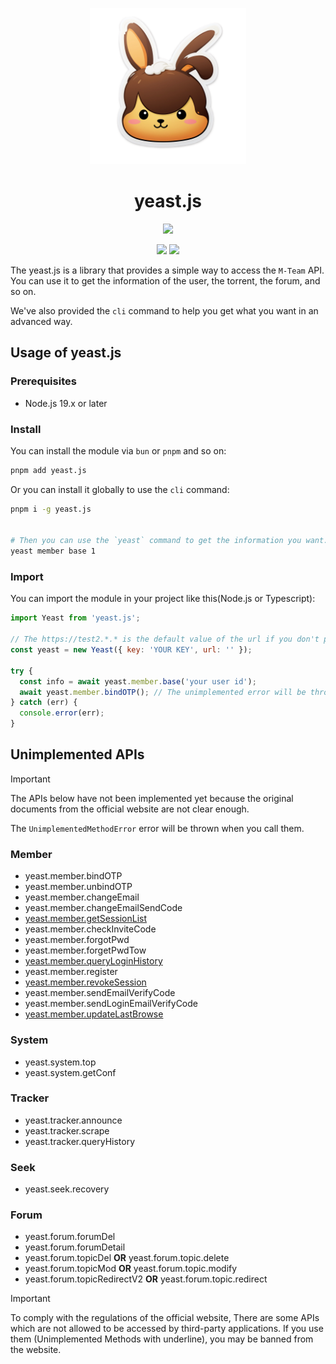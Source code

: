 <p align="center">
  <img width="250" height="250" src="https://github.com/danielsss/bread/blob/main/docs/images/logo.png">
</p>
<h1 align="center">yeast.js</h1>

<p align="center">
  <a href="https://www.typescriptlang.org/" target="_blank"><img src="https://forthebadge.com/images/badges/made-with-typescript.svg"></a>
</p>

<p align="center">
  <a href="https://www.npmjs.com/package/yeast.js" target="_blank"><img src="https://img.shields.io/npm/v/yeast.js?style=for-the-badge"></a>
  <a href="https://www.npmjs.com/package/yeast.js" target="_blank"><img src="https://img.shields.io/npm/dt/yeast.js?style=for-the-badge"></a>
</p>


The yeast.js is a library that provides a simple way to access the `M-Team` API.
You can use it to get the information of the user, the torrent, the forum, and so on.


We've also provided the `cli` command to help you get what you want in an advanced way.


## Usage of yeast.js



### Prerequisites

- Node.js 19.x or later

### Install

You can install the module via `bun` or `pnpm` and so on:

```bash
pnpm add yeast.js
```

Or you can install it globally to use the `cli` command:

```bash
pnpm i -g yeast.js


# Then you can use the `yeast` command to get the information you want.
yeast member base 1
```

### Import

You can import the module in your project like this(Node.js or Typescript):

```javascript
import Yeast from 'yeast.js';

// The https://test2.*.* is the default value of the url if you don't provide it.
const yeast = new Yeast({ key: 'YOUR KEY', url: '' });

try {
  const info = await yeast.member.base('your user id');
  await yeast.member.bindOTP(); // The unimplemented error will be thrown
} catch (err) {
  console.error(err);
}
```

## Unimplemented APIs

> [!IMPORTANT]
> 
> The APIs below have not been implemented yet because the original documents from the official website are not clear enough.
> 
> The `UnimplementedMethodError` error will be thrown when you call them.

### Member

* yeast.member.bindOTP
* yeast.member.unbindOTP
* yeast.member.changeEmail
* yeast.member.changeEmailSendCode
* <ins>yeast.member.getSessionList</ins>
* yeast.member.checkInviteCode
* yeast.member.forgotPwd
* yeast.member.forgetPwdTow
* <ins>yeast.member.queryLoginHistory</ins>
* yeast.member.register
* <ins>yeast.member.revokeSession</ins>
* yeast.member.sendEmailVerifyCode
* yeast.member.sendLoginEmailVerifyCode
* <ins>yeast.member.updateLastBrowse</ins>

### System

* yeast.system.top
* yeast.system.getConf

### Tracker

* yeast.tracker.announce
* yeast.tracker.scrape
* yeast.tracker.queryHistory


### Seek

* yeast.seek.recovery

### Forum

* yeast.forum.forumDel
* yeast.forum.forumDetail
* yeast.forum.topicDel **OR** yeast.forum.topic.delete
* yeast.forum.topicMod **OR** yeast.forum.topic.modify
* yeast.forum.topicRedirectV2 **OR** yeast.forum.topic.redirect



> [!IMPORTANT]
> To comply with the regulations of the official website, 
> There are some APIs which are not allowed to be accessed by third-party applications. 
> If you use them (Unimplemented Methods with underline), you may be banned from the website.
